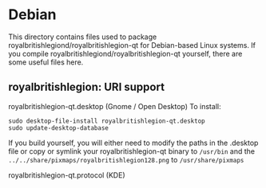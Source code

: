 
Debian
====================
This directory contains files used to package royalbritishlegiond/royalbritishlegion-qt
for Debian-based Linux systems. If you compile royalbritishlegiond/royalbritishlegion-qt yourself, there are some useful files here.

## royalbritishlegion: URI support ##


royalbritishlegion-qt.desktop  (Gnome / Open Desktop)
To install:

	sudo desktop-file-install royalbritishlegion-qt.desktop
	sudo update-desktop-database

If you build yourself, you will either need to modify the paths in
the .desktop file or copy or symlink your royalbritishlegion-qt binary to `/usr/bin`
and the `../../share/pixmaps/royalbritishlegion128.png` to `/usr/share/pixmaps`

royalbritishlegion-qt.protocol (KDE)

